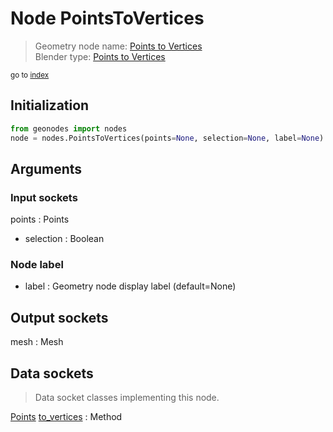 
# Node PointsToVertices

> Geometry node name: [Points to Vertices](https://docs.blender.org/manual/en/latest/modeling/geometry_nodes/material/points_to_vertices.html)<br>
  Blender type: [Points to Vertices](https://docs.blender.org/api/current/bpy.types.GeometryNodePointsToVertices.html)
  
<sub>go to [index](/docs/index.md)</sub>

## Initialization

```python
from geonodes import nodes
node = nodes.PointsToVertices(points=None, selection=None, label=None)
```



## Arguments


### Input sockets

points : Points
- selection : Boolean

### Node label

- label : Geometry node display label (default=None)

## Output sockets

mesh : Mesh

## Data sockets

> Data socket classes implementing this node.
  
[Points](/docs/sockets/Points.md) [to_vertices](/docs/sockets/Points.md#to_vertices) : Method

